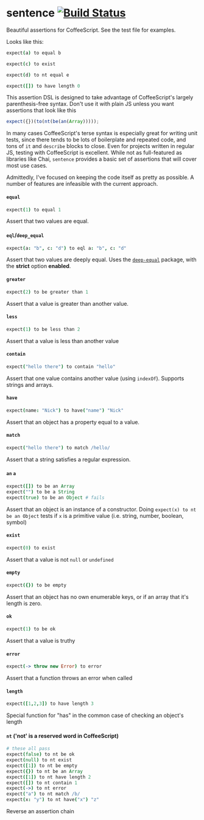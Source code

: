 # sentence [![Build Status](https://travis-ci.org/nickb1080/sentence.svg?branch=master)](https://travis-ci.org/nickb1080/sentence)

Beautiful assertions for CoffeeScript. See the test file for examples.

Looks like this:

```coffeescript
expect(a) to equal b

expect(c) to exist

expect(d) to nt equal e

expect([]) to have length 0
```

This assertion DSL is designed to take advantage of CoffeeScript's largely parenthesis-free syntax. Don't use it with plain JS unless you want assertions that look like this

```js
expect({})(to(nt(be(an(Array)))));
```

In many cases CoffeeScript's terse syntax is especially great for writing unit tests, since there tends to be lots of boilerplate and repeated code, and tons of `it` and `describe` blocks to close. Even for projects written in regular JS, testing with CoffeeScript is excellent. While not as full-featured as libraries like Chai, `sentence` provides a basic set of assertions that will cover most use cases. 

Admittedly, I've focused on keeping the code itself as pretty as possible. A number of features are infeasible with the current approach.

#### `equal`
```coffeescript
expect(1) to equal 1
```
Assert that two values are equal.

#### `eql`/`deep_equal`
```coffeescript
expect(a: "b", c: "d") to eql a: "b", c: "d"
```
Assert that two values are deeply equal. Uses the [`deep-equal`](https://github.com/substack/node-deep-equal) package, with the **strict** option **enabled**.

#### `greater`
```coffeescript
expect(2) to be greater than 1
```
Assert that a value is greater than another value.

#### `less`
```coffeescript
expect(1) to be less than 2
```
Assert that a value is less than another value

#### `contain`
```coffeescript
expect("hello there") to contain "hello"
```
Assert that one value contains another value (using `indexOf`). Supports strings and arrays.

#### `have`
```coffeescript
expect(name: "Nick") to have("name") "Nick"
```
Assert that an object has a property equal to a value.

#### `match`
```coffeescript
expect("hello there") to match /hello/
```
Assert that a string satisfies a regular expression.

#### `an` `a`
```coffeescript
expect([]) to be an Array
expect("") to be a String
expect(true) to be an Object # fails
```
Assert that an object is an instance of a constructor. Doing `expect(x) to nt be an Object` tests if `x` is a primitive value (i.e. string, number, boolean, symbol)

#### `exist`
```coffeescript
expect(0) to exist
```
Assert that a value is not `null` or `undefined`


#### `empty`
```coffeescript
expect({}) to be empty
```

Assert that an object has no own enumerable keys, or if an array that it's length is zero.

#### `ok`
```coffeescript
expect(1) to be ok
```
Assert that a value is truthy

#### `error`
```coffeescript
expect(-> throw new Error) to error
```
Assert that a function throws an error when called

#### `length`
```coffeescript
expect([1,2,3]) to have length 3
```
Special function for "has" in the common case of checking an object's length


#### `nt` ('not' is a reserved word in CoffeeScript)
```coffeescript
# these all pass
expect(false) to nt be ok
expect(null) to nt exist
expect([1]) to nt be empty
expect({}) to nt be an Array
expect([1]) to nt have length 2
expect([]) to nt contain 1
expect(->) to nt error
expect("a") to nt match /b/
expect(x: "y") to nt have("x") "z"
```

Reverse an assertion chain
